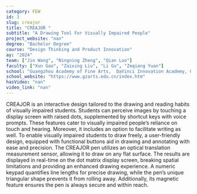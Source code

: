 ```yaml
---
category: FEW
id: 3
slug: creajor
title: "CREAJOR "
subtitle: "A Drawing Tool For Visually Impaired People"
project_website: "nan"
degree: "Bachelor Degree"
course: "Design Thinking and Product Innovation"
ay: "2024"
team: ["Jin Wang", "Ningning Zheng", "Qian Luo"]
faculty: ["Xun Gao", "Zaixing Liu", "Li Gu", "Zeqiang Yuan"]
school: "Guangzhou Academy of Fine Arts,  DaVinci Innovation Academy, Guangzhou, China"
school_website: "https://www.gzarts.edu.cn/index.htm"
hasVideo: "nan"
video_link: "nan"
---
```


CREAJOR is an interactive design tailored to the drawing and reading habits of visually impaired students. Students can perceive images by touching a display screen with raised dots, supplemented by shortcut keys with voice prompts. These features cater to visually impaired people’s reliance on touch and hearing. Moreover, it includes an option to facilitate writing as well. To enable visually impaired students to draw freely, a user-friendly design, equipped with functional buttons aid in drawing and annotating with ease and precision. The CREAJOR pen utilizes an optical translation measurement sensor, allowing it to draw on any flat surface. The results are displayed in real-time on the dot matrix display screen, breaking spatial limitations and providing an enhanced drawing experience. A numeric keypad quantifies line lengths for precise drawing, while the pen’s unique triangular shape prevents it from rolling away. Additionally, its magnetic feature ensures the pen is always secure and within reach.
